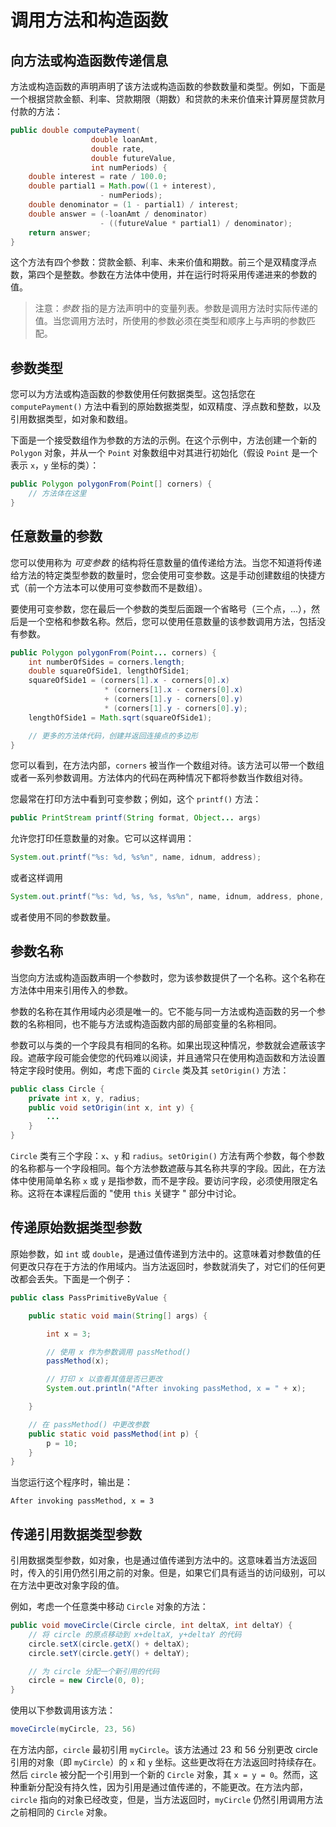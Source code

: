 # 调用方法和构造函数

## 向方法或构造函数传递信息

方法或构造函数的声明声明了该方法或构造函数的参数数量和类型。例如，下面是一个根据贷款金额、利率、贷款期限（期数）和贷款的未来价值来计算房屋贷款月付款的方法：

```java
public double computePayment(
                  double loanAmt,
                  double rate,
                  double futureValue,
                  int numPeriods) {
    double interest = rate / 100.0;
    double partial1 = Math.pow((1 + interest),
                    - numPeriods);
    double denominator = (1 - partial1) / interest;
    double answer = (-loanAmt / denominator)
                    - ((futureValue * partial1) / denominator);
    return answer;
}
```

这个方法有四个参数：贷款金额、利率、未来价值和期数。前三个是双精度浮点数，第四个是整数。参数在方法体中使用，并在运行时将采用传递进来的参数的值。

> 注意：*参数* 指的是方法声明中的变量列表。参数是调用方法时实际传递的值。当您调用方法时，所使用的参数必须在类型和顺序上与声明的参数匹配。

## 参数类型

您可以为方法或构造函数的参数使用任何数据类型。这包括您在 `computePayment()` 方法中看到的原始数据类型，如双精度、浮点数和整数，以及引用数据类型，如对象和数组。

下面是一个接受数组作为参数的方法的示例。在这个示例中，方法创建一个新的 `Polygon` 对象，并从一个 `Point` 对象数组中对其进行初始化（假设 `Point` 是一个表示 `x`，`y` 坐标的类）：

```java
public Polygon polygonFrom(Point[] corners) {
    // 方法体在这里
}
```

## 任意数量的参数

您可以使用称为 *可变参数* 的结构将任意数量的值传递给方法。当您不知道将传递给方法的特定类型参数的数量时，您会使用可变参数。这是手动创建数组的快捷方式（前一个方法本可以使用可变参数而不是数组）。

要使用可变参数，您在最后一个参数的类型后面跟一个省略号（三个点，...），然后是一个空格和参数名称。然后，您可以使用任意数量的该参数调用方法，包括没有参数。

```java
public Polygon polygonFrom(Point... corners) {
    int numberOfSides = corners.length;
    double squareOfSide1, lengthOfSide1;
    squareOfSide1 = (corners[1].x - corners[0].x)
                     * (corners[1].x - corners[0].x)
                     + (corners[1].y - corners[0].y)
                     * (corners[1].y - corners[0].y);
    lengthOfSide1 = Math.sqrt(squareOfSide1);

    // 更多的方法体代码，创建并返回连接点的多边形
}
```

您可以看到，在方法内部，`corners` 被当作一个数组对待。该方法可以带一个数组或者一系列参数调用。方法体内的代码在两种情况下都将参数当作数组对待。

您最常在打印方法中看到可变参数；例如，这个 `printf()` 方法：

```java
public PrintStream printf(String format, Object... args)
```

允许您打印任意数量的对象。它可以这样调用：

```java
System.out.printf("%s: %d, %s%n", name, idnum, address);
```

或者这样调用

```java
System.out.printf("%s: %d, %s, %s, %s%n", name, idnum, address, phone, email);
```

或者使用不同的参数数量。

## 参数名称

当您向方法或构造函数声明一个参数时，您为该参数提供了一个名称。这个名称在方法体中用来引用传入的参数。

参数的名称在其作用域内必须是唯一的。它不能与同一方法或构造函数的另一个参数的名称相同，也不能与方法或构造函数内部的局部变量的名称相同。

参数可以与类的一个字段具有相同的名称。如果出现这种情况，参数就会遮蔽该字段。遮蔽字段可能会使您的代码难以阅读，并且通常只在使用构造函数和方法设置特定字段时使用。例如，考虑下面的 `Circle` 类及其 `setOrigin()` 方法：

```java
public class Circle {
    private int x, y, radius;
    public void setOrigin(int x, int y) {
        ...
    }
}
```

`Circle` 类有三个字段：`x`、`y` 和 `radius`。`setOrigin()` 方法有两个参数，每个参数的名称都与一个字段相同。每个方法参数遮蔽与其名称共享的字段。因此，在方法体中使用简单名称 `x` 或 `y` 是指参数，而不是字段。要访问字段，必须使用限定名称。这将在本课程后面的 "使用 `this` 关键字 " 部分中讨论。

## 传递原始数据类型参数

原始参数，如 `int` 或 `double`，是通过值传递到方法中的。这意味着对参数值的任何更改只存在于方法的作用域内。当方法返回时，参数就消失了，对它们的任何更改都会丢失。下面是一个例子：

```java
public class PassPrimitiveByValue {

    public static void main(String[] args) {

        int x = 3;

        // 使用 x 作为参数调用 passMethod()
        passMethod(x);

        // 打印 x 以查看其值是否已更改
        System.out.println("After invoking passMethod, x = " + x);

    }

    // 在 passMethod() 中更改参数
    public static void passMethod(int p) {
        p = 10;
    }
}
```

当您运行这个程序时，输出是：

```
After invoking passMethod, x = 3
```

## 传递引用数据类型参数

引用数据类型参数，如对象，也是通过值传递到方法中的。这意味着当方法返回时，传入的引用仍然引用之前的对象。但是，如果它们具有适当的访问级别，可以在方法中更改对象字段的值。

例如，考虑一个任意类中移动 `Circle` 对象的方法：

```java
public void moveCircle(Circle circle, int deltaX, int deltaY) {
    // 将 circle 的原点移动到 x+deltaX, y+deltaY 的代码
    circle.setX(circle.getX() + deltaX);
    circle.setY(circle.getY() + deltaY);

    // 为 circle 分配一个新引用的代码
    circle = new Circle(0, 0);
}
```

使用以下参数调用该方法：

```java
moveCircle(myCircle, 23, 56)
```

在方法内部，`circle` 最初引用 `myCircle`。该方法通过 23 和 56 分别更改 circle 引用的对象（即 `myCircle`）的 `x` 和 `y` 坐标。这些更改将在方法返回时持续存在。然后 `circle` 被分配一个引用到一个新的 `Circle` 对象，其 `x = y = 0`。然而，这种重新分配没有持久性，因为引用是通过值传递的，不能更改。在方法内部，`circle` 指向的对象已经改变，但是，当方法返回时，`myCircle` 仍然引用调用方法之前相同的 `Circle` 对象。



